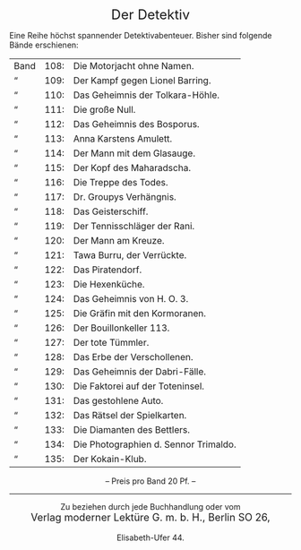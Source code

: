 
<div style="font-size: x-large; text-align: center;">Der Detektiv</div>

Eine Reihe höchst spannender Detektivabenteuer. Bisher sind folgende Bände
erschienen:

<table style="vertical-align: top;">
<tr><td>Band</td><td>108:</td><td>Die Motorjacht ohne Namen.</td></tr>
<tr><td>  “ </td><td>109:</td><td>Der Kampf gegen Lionel Barring.</td></tr>
<tr><td>  “ </td><td>110:</td><td>Das Geheimnis der Tolkara-Höhle.</td></tr>
<tr><td>  “ </td><td>111:</td><td>Die große Null.</td></tr>
<tr><td>  “ </td><td>112:</td><td>Das Geheimnis des Bosporus.</td></tr>
<tr><td>  “ </td><td>113:</td><td>Anna Karstens Amulett.</td></tr>
<tr><td>  “ </td><td>114:</td><td>Der Mann mit dem Glasauge.</td></tr>
<tr><td>  “ </td><td>115:</td><td>Der Kopf des Maharadscha.</td></tr>
<tr><td>  “ </td><td>116:</td><td>Die Treppe des Todes.</td></tr>
<tr><td>  “ </td><td>117:</td><td>Dr. Groupys Verhängnis.</td></tr>
<tr><td>  “ </td><td>118:</td><td>Das Geisterschiff.</td></tr>
<tr><td>  “ </td><td>119:</td><td>Der Tennisschläger der Rani.</td></tr>
<tr><td>  “ </td><td>120:</td><td>Der Mann am Kreuze.</td></tr>
<tr><td>  “ </td><td>121:</td><td>Tawa Burru, der Verrückte.</td></tr>
<tr><td>  “ </td><td>122:</td><td>Das Piratendorf.</td></tr>
<tr><td>  “ </td><td>123:</td><td>Die Hexenküche.</td></tr>
<tr><td>  “ </td><td>124:</td><td>Das Geheimnis von H. O. 3.</td></tr>
<tr><td>  “ </td><td>125:</td><td>Die Gräfin mit den Kormoranen.</td></tr>
<tr><td>  “ </td><td>126:</td><td>Der Bouillonkeller 113.</td></tr>
<tr><td>  “ </td><td>127:</td><td>Der tote Tümmler.</td></tr>
<tr><td>  “ </td><td>128:</td><td>Das Erbe der Verschollenen.</td></tr>
<tr><td>  “ </td><td>129:</td><td>Das Geheimnis der Dabri-Fälle.</td></tr>
<tr><td>  “ </td><td>130:</td><td>Die Faktorei auf der Toteninsel.</td></tr>
<tr><td>  “ </td><td>131:</td><td>Das gestohlene Auto.</td></tr>
<tr><td>  “ </td><td>132:</td><td>Das Rätsel der Spielkarten.</td></tr>
<tr><td>  “ </td><td>133:</td><td>Die Diamanten des Bettlers.</td></tr>
<tr><td>  “ </td><td>134:</td><td>Die Photographien d. Sennor Trimaldo.</td></tr>
<tr><td>  “ </td><td>135:</td><td>Der Kokain-Klub.</td></tr>
</table>

<div style="text-align: center;">– Preis pro Band 20 Pf. –</div>

* * *

<div style="text-align: center; white-space: pre-wrap;">Zu beziehen durch jede Buchhandlung oder vom
<div style="font-size: large;">Verlag moderner Lektüre G.&nbsp;m.&nbsp;b.&nbsp;H., Berlin SO 26,</div>
Elisabeth-Ufer 44.</div>


